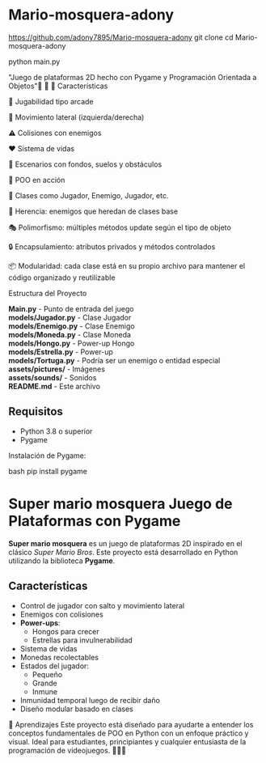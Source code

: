 # Mario-mosquera-adony

https://github.com/adony7895/Mario-mosquera-adony
git clone 
cd Mario-mosquera-adony

python main.py


"Juego de plataformas 2D hecho con Pygame y Programación Orientada a Objetos"🙂 🍄
🔧 Características

👾 Jugabilidad tipo arcade

🚶 Movimiento lateral (izquierda/derecha)

⚠️ Colisiones con enemigos

❤️ Sistema de vidas

🌳 Escenarios con fondos, suelos y obstáculos

🧠 POO en acción

🧱 Clases como Jugador, Enemigo, Jugador, etc.

🧬 Herencia: enemigos que heredan de clases base

🎭 Polimorfismo: múltiples métodos update según el tipo de objeto

🔒 Encapsulamiento: atributos privados y métodos controlados

📦 Modularidad: cada clase está en su propio archivo para mantener el código organizado y reutilizable

Estructura del Proyecto  

**Main.py** - Punto de entrada del juego  
**models/Jugador.py** - Clase Jugador  
**models/Enemigo.py** - Clase Enemigo  
**models/Moneda.py** - Clase Moneda  
**models/Hongo.py** - Power-up Hongo  
**models/Estrella.py** - Power-up   
**models/Tortuga.py** - Podría ser un enemigo o entidad especial  
**assets/pictures/** - Imágenes  
**assets/sounds/** - Sonidos  
**README.md** - Este archivo  

## Requisitos  

- Python 3.8 o superior  
- Pygame  

Instalación de Pygame:  

bash
pip install pygame

# Super mario  mosquera Juego de Plataformas con Pygame  

**Super mario mosquera** es un juego de plataformas 2D inspirado en el clásico *Super Mario Bros*. Este proyecto está desarrollado en Python utilizando la biblioteca **Pygame**.  

## Características  

- Control de jugador con salto y movimiento lateral  
- Enemigos con colisiones  
- **Power-ups**:  
  - Hongos para crecer  
  - Estrellas para invulnerabilidad  
- Sistema de vidas  
- Monedas recolectables  
- Estados del jugador:  
  - Pequeño  
  - Grande  
  - Inmune  
- Inmunidad temporal luego de recibir daño  
- Diseño modular basado en clases

🧪 Aprendizajes Este proyecto está diseñado para ayudarte a entender los conceptos fundamentales de POO en Python con un enfoque práctico y visual. Ideal para estudiantes, principiantes y cualquier entusiasta de la programación de videojuegos. 🧑‍💻🎨
